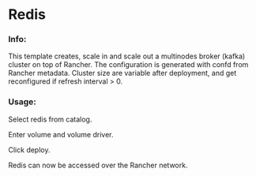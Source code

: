 # Redis


### Info:

 This template creates, scale in and scale out a multinodes broker (kafka) cluster on top of Rancher. The configuration is generated with confd from Rancher metadata. 
 Cluster size are variable after deployment, and get reconfigured if refresh interval > 0.
 

### Usage:

 Select redis from catalog. 
 
 Enter volume and volume driver.
 
 Click deploy.
 
 Redis can now be accessed over the Rancher network.  
